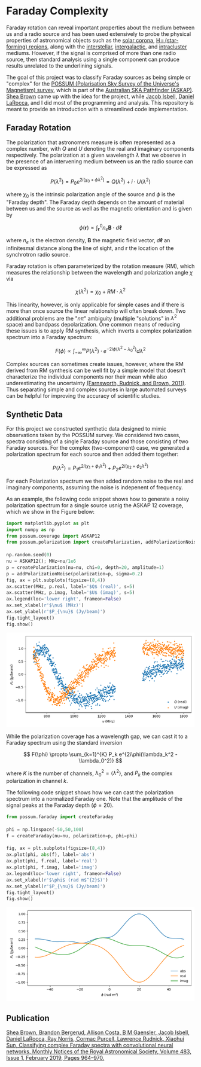 # Faraday Complexity
Faraday rotation can reveal important properties about the medium between us and a radio source and has been used extensively to probe the physical properties of astronomical objects such as the [solar corona](https://astronomy.swin.edu.au/cosmos/C/Corona), [H <span style="font-variant:small-caps">ii</span> (star-forming) regions](https://astronomy.swin.edu.au/cosmos/h/HII+Region), along with the [interstellar](https://astronomy.swin.edu.au/cosmos/I/Interstellar+Gas+Cloud), [intergalactic](https://astronomy.swin.edu.au/cosmos/I/Intergalactic+Medium), and [intracluster](https://astronomy.swin.edu.au/cosmos/I/Intra-cluster+Medium) mediums. However, if the signal is comprised of more than one radio source, then standard analysis using a single component can produce results unrelated to the underlining signals.

The goal of this project was to classify Faraday sources as being simple or "complex" for the [POSSUM (Polarisation Sky Survey of the Universe's Magnetism) survey](https://possum-survey.org/), which is part of the [Australian SKA Pathfinder (ASKAP)](https://www.atnf.csiro.au/projects/askap/index.html). [Shea Brown](https://github.com/sheabrown) came up with the idea for the project, while [Jacob Isbell](https://github.com/jwisbell), [Daniel LaRocca](https://github.com/DanielLaRocca), and I did most of the programming and analysis. This repository is meant to provide an introduction with a streamlined code implementation.

## Faraday Rotation
The polarization that astronomers measure is often represented as a complex number, with $Q$ and $U$ denoting the real and imaginary components respectively. The polarization at a given wavelength $\lambda$ that we observe in the presence of an intervening medium between us an the radio source can be expressed as

$$
P(\lambda^2) = P_0 e^{2i(\chi_0 + \phi \lambda^2)} = Q(\lambda^2) + i\cdot U(\lambda^2)
$$

where $\chi_0$ is the intrinsic polarization angle of the source and $\phi$ is the "Faraday depth". The Faraday depth depends on the amount of material between us and the source as well as the magnetic orientation and is given by

$$
\phi(\boldsymbol{r}) \propto \int_{\boldsymbol{r}}^{0} n_e \boldsymbol{B} \cdot d\boldsymbol{\ell}
$$

where $n_e$ is the electron density, $\boldsymbol{B}$ the magnetic field vector, $d\boldsymbol{\ell}$ an infinitesmal distance along the line of sight, and  $\boldsymbol{r}$ the location of the synchrotron radio source.


Faraday rotation is often parameterized by the rotation measure (RM), which measures the relationship between the wavelength and polarization angle $\chi$ via

$$
\chi(\lambda^2) = \chi_0 + RM \cdot \lambda^2
$$

This linearity, however, is only applicable for simple cases and if there is more than once source the linear relationship will often break down. Two additional problems are the "$n\pi$" ambiguity (multiple "solutions" in $\lambda^2$ space) and bandpass depolarization. One common means of reducing these issues is to apply RM synthesis, which inverts a complex polarization spectrum into a Faraday spectrum:

$$
F(\phi) \propto \int_{-\infty}^{\infty} P(\lambda^2) \cdot e^{-2i\phi(\lambda^2 - \lambda_0^2)}  d\lambda^2
$$

Complex sources can sometimes create issues, however, where the RM derived from RM synthesis can be well fit by a simple model that doesn't characterize the individual components nor their mean while also underestimating the uncertainty [(Farnsworth, Rudnick, and Brown, 2011)](https://ui.adsabs.harvard.edu/abs/2011AJ....141..191F/abstract). Thus separating simple and complex sources in large automated surveys can be helpful for improving the accuracy of scientific studies.


## Synthetic Data

For this project we constructed synthetic data designed to mimic observations taken by the POSSUM survey. We considered two cases, spectra consisting of a single Faraday source and those consisting of two Faraday sources. For the complex (two-component) case, we generated a polarization spectrum for each source and then added them together:

$$
P(\lambda^2) = P_1 e^{2i(\chi_1 + \phi_1 \lambda^2)} + P_2 e^{2i(\chi_2 + \phi_2 \lambda^2)}
$$

For each Polarization spectrum we then added random noise to the real and imaginary components, assuming the noise is indepenent of frequency.

As an example, the following code snippet shows how to generate a noisy polarization spectrum for a single source usnig the ASKAP 12 coverage, which we show in the Figure below:

```python
import matplotlib.pyplot as plt
import numpy as np
from possum.coverage import ASKAP12
from possum.polarization import createPolarization, addPolarizationNoise

np.random.seed(0)
nu = ASKAP12(); MHz=nu/1e6
p = createPolarization(nu=nu, chi=0, depth=20, amplitude=1)
p = addPolarizationNoise(polarization=p, sigma=0.2)
fig, ax = plt.subplots(figsize=(8,4))
ax.scatter(MHz, p.real, label='$Q$ (real)', s=5)
ax.scatter(MHz, p.imag, label='$U$ (imag)', s=5)
ax.legend(loc='lower right', frameon=False)
ax.set_xlabel(r'$\nu$ (MHz)')
ax.set_ylabel(r'$P_{\nu}$ (Jy/beam)')
fig.tight_layout()
fig.show()
```

![Polarization Spectrum](figures/polarization_spectrum.png)

While the polarization coverage has a wavelength gap, we can cast it to a Faraday spectrum using the standard inversion

$$
F(\phi) \propto \sum_{k=1}^{K} P_k e^{2i\phi(\lambda_k^2 - \lambda_0^2)}
$$

where $K$ is the number of channels, $\lambda_0^2 = \langle \lambda^2 \rangle$, and $P_k$ the complex polarization in channel $k$.

The following code snippet shows how we can cast the polarization spectrum into a normalized Faraday one. Note that the amplitude of the signal peaks at the Faraday depth $(\phi=20)$.

```python
from possum.faraday import createFaraday

phi = np.linspace(-50,50,100)
f = createFaraday(nu=nu, polarization=p, phi=phi)

fig, ax = plt.subplots(figsize=(8,4))
ax.plot(phi, abs(f), label='abs')
ax.plot(phi, f.real, label='real')
ax.plot(phi, f.imag, label='imag')
ax.legend(loc='lower right', frameon=False)
ax.set_xlabel(r'$\phi$ (rad m$^{2}$)')
ax.set_ylabel(r'$P_{\nu}$ (Jy/beam)')
fig.tight_layout()
fig.show()
```
![Faraday Spectrum](figures/faraday_spectrum.png)

## Publication
[Shea Brown, Brandon Bergerud, Allison Costa, B M Gaensler, Jacob Isbell, Daniel LaRocca, Ray Norris, Cormac Purcell, Lawrence Rudnick, Xiaohui Sun, Classifying complex Faraday spectra with convolutional neural networks, Monthly Notices of the Royal Astronomical Society, Volume 483, Issue 1, February 2019, Pages 964–970.](https://ui.adsabs.harvard.edu/abs/2019MNRAS.483..964B)